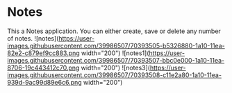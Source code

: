 # Notes
This a Notes application. You can either create, save or delete any number of notes. 
![notes](https://user-images.githubusercontent.com/39986507/70393505-b5326880-1a10-11ea-82e2-c879ef9cc883.png width="200")
![notes1](https://user-images.githubusercontent.com/39986507/70393507-bbc0e000-1a10-11ea-8706-19c443412c70.png width="200")
![notes3](https://user-images.githubusercontent.com/39986507/70393508-c11e2a80-1a10-11ea-939d-9ac99d89e6c6.png width="200")
